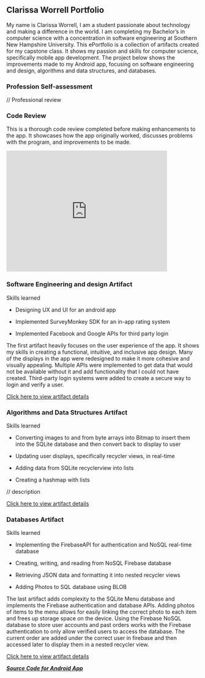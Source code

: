 ## Clarissa Worrell Portfolio

My name is Clarissa Worrell, I am a student passionate about technology and making a difference in the world. I am completing my Bachelor’s in computer science with a concentration in software engineering at Southern New Hampshire University. This ePortfolio is a collection of artifacts created for my capstone class. It shows my passion and skills for computer science, specifically mobile app development. The project below shows the improvements made to my Android app, focusing on software engineering and design, algorithms and data structures, and databases. 

### Profession Self-assessment

// Professional review

### Code Review

This is a thorough code review completed before making enhancements to the app. It showcases how the app originally worked, discusses problems with the program, and improvements to be made.

<iframe width="420" height="315" src="https://youtu.be/LYBB8XvHNtk" frameborder="0" allowfullscreen></iframe>

### Software Engineering and design Artifact

Skills learned 

- Designing UX and UI for an android app 

- Implemented SurveyMonkey SDK for an in-app rating system

- Implemented Facebook and Google APIs for third party login

The first artifact heavily focuses on the user experience of the app. It shows my skills in creating a functional, intuitive, and inclusive app design. Many of the displays in the app were redesigned to make it more cohesive and visually appealing. Multiple APIs were implemented to get data that would not be available without it and add functionality that I could not have created. Third-party login systems were added to create a secure way to login and verify a user. 

[Click here to view artifact details](https://clarissaworrell.github.io/ArtifactOne)

### Algorithms and Data Structures Artifact

Skills learned 

- Converting images to and from byte arrays into Bitmap to insert them into the SQLite database and then convert back to display to user 

- Updating user displays, specifically recycler views, in real-time

- Adding data from SQLite recyclerview into lists

- Creating a hashmap with lists

// description

[Click here to view artifact details](https://clarissaworrell.github.io/ArtifactTwo)

### Databases Artifact

Skills learned 

- Implementing the FirebaseAPI for authentication and NoSQL real-time database 

- Creating, writing, and reading from NoSQL Firebase database

- Retrieving JSON data and formatting it into nested recycler views

- Adding Photos to SQL database using BLOB

The last artifact adds complexity to the SQLite Menu database and implements the Firebase authentication and database APIs. Adding photos of items to the menu allows for easily linking the correct photo to each item and frees up storage space on the device. Using the Firebase NoSQL database to store user accounts and past orders works with the Firebase authentication to only allow verified users to access the database. The current order are added under the correct user in firebase and then accessed later to display them in a nested recycler view.

[Click here to view artifact details](https://clarissaworrell.github.io/ArtifactThree)

[***Source Code for Android App***](https://clarissaworrell.github.io/ArtifactThree)


